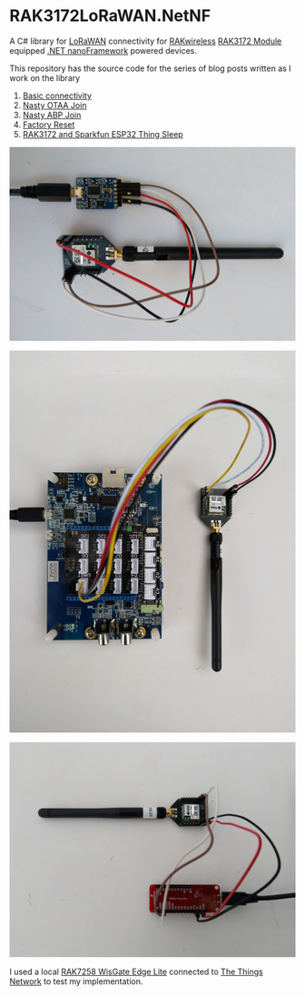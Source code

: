# RAK3172LoRaWAN.NetNF

A C# library for [LoRaWAN](https://lora-alliance.org/about-lorawan) connectivity for [RAKwireless](https://www.rakwireless.com/en-us) [RAK3172 Module](https://store.rakwireless.com/products/wisduo-lpwan-module-rak3172) equipped [.NET nanoFramework](https://www.nanoframework.net/) powered devices.

This repository has the source code for the series of blog posts written as I work on the library

01. [Basic connectivity](http://blog.devmobile.co.nz/2022/06/11/net-nanoframework-rak3172-lorawan-library-basic-connectivity/)
02. [Nasty OTAA Join](http://blog.devmobile.co.nz/2022/07/04/net-nanoframework-rak3172-lorawan-library-otaa-join/)
03. [Nasty ABP Join](http://blog.devmobile.co.nz/2022/07/05/net-nanoframework-rak3172-lorawan-library-abp-join/)
04. [Factory Reset](http://blog.devmobile.co.nz/2022/07/13/net-nanoframework-rak3172-factory-reset/)
05. [RAK3172 and Sparkfun ESP32 Thing Sleep](http://blog.devmobile.co.nz/2022/07/14/net-nanoframework-rak3172-sleep/)

![FTDI Based test harness](RAK3172FTDITestrig.jpg)

![STM Discovery 769I + Grove Base Shield V2.0 for Arduino](RAK3172Discovery769Testrig.jpg)

![SparkFun ESP32 Thing WROOM](RAK3172SparkfunThingESP32Testrig.jpg)

I used a local [RAK7258 WisGate Edge Lite](https://store.rakwireless.com/collections/wisgate-edge/products/rak7258-micro-gateway) connected to [The Things Network](https://www.thethingsnetwork.org/) to test my implementation.
